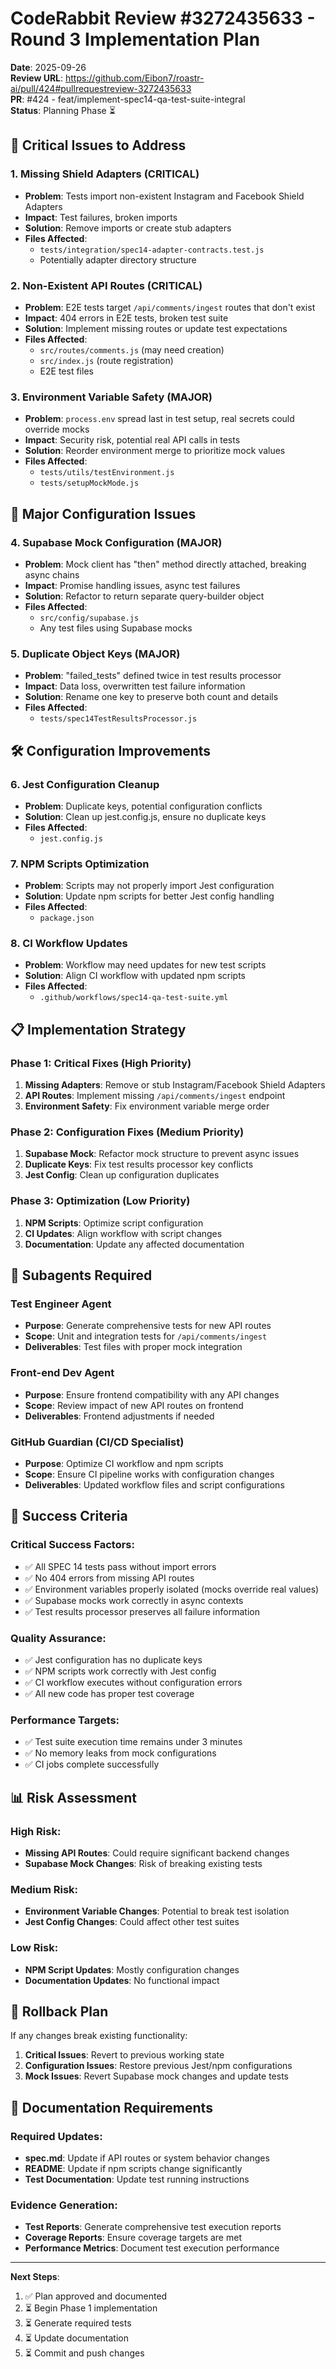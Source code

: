 # CodeRabbit Review #3272435633 - Round 3 Implementation Plan

**Date**: 2025-09-26  
**Review URL**: https://github.com/Eibon7/roastr-ai/pull/424#pullrequestreview-3272435633  
**PR**: #424 - feat/implement-spec14-qa-test-suite-integral  
**Status**: Planning Phase ⏳

## 🎯 Critical Issues to Address

### 1. **Missing Shield Adapters (CRITICAL)**
- **Problem**: Tests import non-existent Instagram and Facebook Shield Adapters
- **Impact**: Test failures, broken imports
- **Solution**: Remove imports or create stub adapters
- **Files Affected**: 
  - `tests/integration/spec14-adapter-contracts.test.js`
  - Potentially adapter directory structure

### 2. **Non-Existent API Routes (CRITICAL)**
- **Problem**: E2E tests target `/api/comments/ingest` routes that don't exist
- **Impact**: 404 errors in E2E tests, broken test suite
- **Solution**: Implement missing routes or update test expectations
- **Files Affected**:
  - `src/routes/comments.js` (may need creation)
  - `src/index.js` (route registration)
  - E2E test files

### 3. **Environment Variable Safety (MAJOR)**
- **Problem**: `process.env` spread last in test setup, real secrets could override mocks
- **Impact**: Security risk, potential real API calls in tests
- **Solution**: Reorder environment merge to prioritize mock values
- **Files Affected**:
  - `tests/utils/testEnvironment.js`
  - `tests/setupMockMode.js`

## 🔧 Major Configuration Issues

### 4. **Supabase Mock Configuration (MAJOR)**
- **Problem**: Mock client has "then" method directly attached, breaking async chains
- **Impact**: Promise handling issues, async test failures
- **Solution**: Refactor to return separate query-builder object
- **Files Affected**:
  - `src/config/supabase.js`
  - Any test files using Supabase mocks

### 5. **Duplicate Object Keys (MAJOR)**
- **Problem**: "failed_tests" defined twice in test results processor
- **Impact**: Data loss, overwritten test failure information
- **Solution**: Rename one key to preserve both count and details
- **Files Affected**:
  - `tests/spec14TestResultsProcessor.js`

## 🛠️ Configuration Improvements

### 6. **Jest Configuration Cleanup**
- **Problem**: Duplicate keys, potential configuration conflicts
- **Solution**: Clean up jest.config.js, ensure no duplicate keys
- **Files Affected**:
  - `jest.config.js`

### 7. **NPM Scripts Optimization**
- **Problem**: Scripts may not properly import Jest configuration
- **Solution**: Update npm scripts for better Jest config handling
- **Files Affected**:
  - `package.json`

### 8. **CI Workflow Updates**
- **Problem**: Workflow may need updates for new test scripts
- **Solution**: Align CI workflow with updated npm scripts
- **Files Affected**:
  - `.github/workflows/spec14-qa-test-suite.yml`

## 📋 Implementation Strategy

### Phase 1: Critical Fixes (High Priority)
1. **Missing Adapters**: Remove or stub Instagram/Facebook Shield Adapters
2. **API Routes**: Implement missing `/api/comments/ingest` endpoint
3. **Environment Safety**: Fix environment variable merge order

### Phase 2: Configuration Fixes (Medium Priority)
1. **Supabase Mock**: Refactor mock structure to prevent async issues
2. **Duplicate Keys**: Fix test results processor key conflicts
3. **Jest Config**: Clean up configuration duplicates

### Phase 3: Optimization (Low Priority)
1. **NPM Scripts**: Optimize script configuration
2. **CI Updates**: Align workflow with script changes
3. **Documentation**: Update any affected documentation

## 🧪 Subagents Required

### Test Engineer Agent
- **Purpose**: Generate comprehensive tests for new API routes
- **Scope**: Unit and integration tests for `/api/comments/ingest`
- **Deliverables**: Test files with proper mock integration

### Front-end Dev Agent
- **Purpose**: Ensure frontend compatibility with any API changes
- **Scope**: Review impact of new API routes on frontend
- **Deliverables**: Frontend adjustments if needed

### GitHub Guardian (CI/CD Specialist)
- **Purpose**: Optimize CI workflow and npm scripts
- **Scope**: Ensure CI pipeline works with configuration changes
- **Deliverables**: Updated workflow files and script configurations

## 🎯 Success Criteria

### Critical Success Factors:
- ✅ All SPEC 14 tests pass without import errors
- ✅ No 404 errors from missing API routes
- ✅ Environment variables properly isolated (mocks override real values)
- ✅ Supabase mocks work correctly in async contexts
- ✅ Test results processor preserves all failure information

### Quality Assurance:
- ✅ Jest configuration has no duplicate keys
- ✅ NPM scripts work correctly with Jest config
- ✅ CI workflow executes without configuration errors
- ✅ All new code has proper test coverage

### Performance Targets:
- ✅ Test suite execution time remains under 3 minutes
- ✅ No memory leaks from mock configurations
- ✅ CI jobs complete successfully

## 📊 Risk Assessment

### High Risk:
- **Missing API Routes**: Could require significant backend changes
- **Supabase Mock Changes**: Risk of breaking existing tests

### Medium Risk:
- **Environment Variable Changes**: Potential to break test isolation
- **Jest Config Changes**: Could affect other test suites

### Low Risk:
- **NPM Script Updates**: Mostly configuration changes
- **Documentation Updates**: No functional impact

## 🔄 Rollback Plan

If any changes break existing functionality:
1. **Critical Issues**: Revert to previous working state
2. **Configuration Issues**: Restore previous Jest/npm configurations
3. **Mock Issues**: Revert Supabase mock changes and update tests

## 📝 Documentation Requirements

### Required Updates:
- **spec.md**: Update if API routes or system behavior changes
- **README**: Update if npm scripts change significantly
- **Test Documentation**: Update test running instructions

### Evidence Generation:
- **Test Reports**: Generate comprehensive test execution reports
- **Coverage Reports**: Ensure coverage targets are met
- **Performance Metrics**: Document test execution performance

---

**Next Steps**: 
1. ✅ Plan approved and documented
2. ⏳ Begin Phase 1 implementation
3. ⏳ Generate required tests
4. ⏳ Update documentation
5. ⏳ Commit and push changes